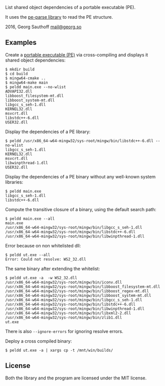 List shared object dependencies of a portable executable (PE).

It uses the [pe-parse library][2] to read the PE structure.

2016, Georg Sauthoff <mail@georg.so>

## Examples

Create a [portable executable (PE)][1] via cross-compiling
and displays it shared object dependencies:

    $ mkdir build
    $ cd build
    $ mingw64-cmake ..
    $ mingw64-make main
    $ peldd main.exe --no-wlist
    ADVAPI32.dll
    libboost_filesystem-mt.dll
    libboost_system-mt.dll
    libgcc_s_seh-1.dll
    KERNEL32.dll
    msvcrt.dll
    libstdc++-6.dll
    USER32.dll

Display the dependencies of a PE library:

    $ peldd /usr/x86_64-w64-mingw32/sys-root/mingw/bin/libstdc++-6.dll --no-wlist
    libgcc_s_seh-1.dll
    KERNEL32.dll
    msvcrt.dll
    libwinpthread-1.dll
    USER32.dll

Display the dependencies of a PE binary without any well-known
system libraries:

    $ peldd main.exe
    libgcc_s_seh-1.dll
    libstdc++-6.dll

Compute the transitive closure of a binary, using the default
search path:

    $ peldd main.exe --all
    main.exe
    /usr/x86_64-w64-mingw32/sys-root/mingw/bin/libgcc_s_seh-1.dll
    /usr/x86_64-w64-mingw32/sys-root/mingw/bin/libstdc++-6.dll
    /usr/x86_64-w64-mingw32/sys-root/mingw/bin/libwinpthread-1.dll

Error because on non whitelisted dll:

    $ peldd ut.exe --all
    Error: Could not resolve: WS2_32.dll

The same binary after extending the whitelist:

    $ peldd ut.exe -a  -w WS2_32.dll 
    /usr/x86_64-w64-mingw32/sys-root/mingw/bin/iconv.dll
    /usr/x86_64-w64-mingw32/sys-root/mingw/bin/libboost_filesystem-mt.dll
    /usr/x86_64-w64-mingw32/sys-root/mingw/bin/libboost_regex-mt.dll
    /usr/x86_64-w64-mingw32/sys-root/mingw/bin/libboost_system-mt.dll
    /usr/x86_64-w64-mingw32/sys-root/mingw/bin/libgcc_s_seh-1.dll
    /usr/x86_64-w64-mingw32/sys-root/mingw/bin/libstdc++-6.dll
    /usr/x86_64-w64-mingw32/sys-root/mingw/bin/libwinpthread-1.dll
    /usr/x86_64-w64-mingw32/sys-root/mingw/bin/libxml2-2.dll
    /usr/x86_64-w64-mingw32/sys-root/mingw/bin/zlib1.dll
    ut.exe

There is also `--ignore-errors` for ignoring resolve errors.

Deploy a cross compiled binary:

    $ peldd ut.exe -a | xargs cp -t /mnt/win/builds/

## License

Both the library and the program are licensed under the MIT license.

[1]: https://en.wikipedia.org/wiki/Portable_Executable
[2]: https://github.com/trailofbits/pe-parse
